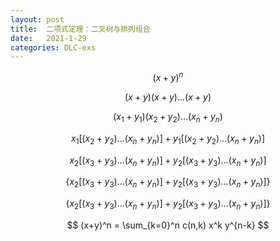 ```yaml
---
layout: post
title:  二项式定理：二叉树与排列组合
date:   2021-1-29
categories: DLC-exs
---
```


$$ (x+y)^n $$

$$ (x+y)(x+y)\ldots(x+y) $$

$$ (x_1+y_1)(x_2+y_2)\ldots(x_n+y_n) $$

$$ x_1 \Big[(x_2+y_2)\ldots(x_n+y_n) \Big] + y_1 \Big[(x_2+y_2)\ldots(x_n+y_n) \Big] $$

$$ x_2 \Big[(x_3+y_3)\ldots(x_n+y_n) \Big] + y_2 \Big[(x_3+y_3)\ldots(x_n+y_n) \Big] $$

$$ \Big \{ x_2 \big[(x_3+y_3)\ldots(x_n+y_n) \big] + y_2 \big[(x_3+y_3)\ldots(x_n+y_n) \big] \Big \} $$

$$ \Big \{ x_2 \big[(x_3+y_3)\ldots(x_n+y_n) \big] + y_2 \big[(x_3+y_3)\ldots(x_n+y_n) \big] \Big \} $$

$$ (x+y)^n = \sum_{k=0}^n c(n,k) x^k y^{n-k} $$